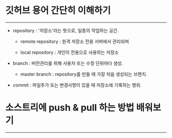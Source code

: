 # 깃허브 용어 간단히 이해하기
-----------------------

+ repository : '저장소'라는 뜻으로, 일종의 작업하는 공간.

  + remote repository : 원격 저장소 전용 서버에서 관리되며 

  + local repository : 개인이 전용으로 사용하는 저장소

+ branch : 버전관리를 위해 사용자 또는 수정 단위마다 생성.

  + master branch : repository를 만들 때 가장 처음 생성되는 브랜치.

+ commit : 파일추가 또는 변경사항이 있을 때 저장소에 기록하는 행위.




# 소스트리에 push & pull 하는 방법 배워보기
------------------------
